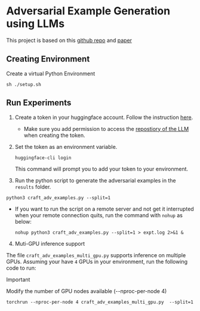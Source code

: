 
# Adversarial Example Generation using LLMs
This project is based on this [github repo](https://github.com/LukasStruppek/Adversarial_LLMs/tree/main) and [paper](https://arxiv.org/pdf/2402.09132)

## Creating Environment
Create a virtual Python Environment
```shell
sh ./setup.sh
```

## Run Experiments
1. Create a token in your huggingface account. Follow the instruction [here](https://huggingface.co/docs/hub/en/security-tokens).
    * Make sure you add permission to access the [repostiory of the LLM](https://huggingface.co/mistralai/Mistral-7B-Instruct-v0.2) when creating the token.
2. Set the token as an environment variable.

    ```shell
    huggingface-cli login
    ```
    This command will prompt you to add your token to your environment.

3. Run the python script to generate the adversarial examples in the `results` folder.

```shell
python3 craft_adv_examples.py --split=1
```

 * If you want to run the script on a remote server and not get it interrupted when your remote connection quits, run the command with `nohup` as below:

    ```shell
    nohup python3 craft_adv_examples.py --split=1 > expt.log 2>&1 &
    ``` 

4. Muti-GPU inference support

The file `craft_adv_examples_multi_gpu.py` supports inference on multiple GPUs. Assuming your have `4` GPUs in your environment, run the following code to run:
> [!IMPORTANT]  
> Modify the number of GPU nodes available (--nproc-per-node 4)

```
torchrun --nproc-per-node 4 craft_adv_examples_multi_gpu.py  --split=1
```